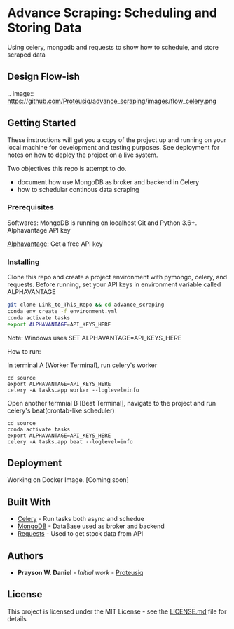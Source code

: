 # Advance Scraping: Scheduling and Storing Data

Using celery, mongodb and requests to show how to schedule, and store
scraped data

## Design Flow-ish
.. image:: https://github.com/Proteusiq/advance_scraping/images/flow_celery.png

## Getting Started

These instructions will get you a copy of the project up and running on your local machine for development and testing purposes. See deployment for notes on how to deploy the project on a live system.

Two objectives this repo is attempt to do.
* document how use MongoDB as broker and backend in Celery
* how to schedular continous data scraping

### Prerequisites

Softwares:
    MongoDB is running on localhost
    Git and Python 3.6+.
    Alphavantage API key

[Alphavantage](https://www.alphavantage.co/): Get a free API key


### Installing

Clone this repo and create a project environment with pymongo, celery, and requests.
Before running, set your API keys in environment variable called ALPHAVANTAGE

```bash
git clone Link_to_This_Repo && cd advance_scraping
conda env create -f environment.yml
conda activate tasks
export ALPHAVANTAGE=API_KEYS_HERE
```

Note: Windows uses SET ALPHAVANTAGE=API_KEYS_HERE

How to run:

In terminal A [Worker Terminal], run celery's worker

```
cd source
export ALPHAVANTAGE=API_KEYS_HERE
celery -A tasks.app worker --loglevel=info
```
Open another termnial B [Beat Terminal], navigate to the project and run celery's beat(crontab-like scheduler)

```
cd source
conda activate tasks
export ALPHAVANTAGE=API_KEYS_HERE
celery -A tasks.app beat --loglevel=info
```


## Deployment

Working on Docker Image. [Coming soon]

## Built With

* [Celery](http://docs.celeryproject.org/en/latest/index.html) - Run tasks both async and schedue
* [MongoDB](https://docs.mongodb.com/manual/) - DataBase used as broker and backend
* [Requests](https://2.python-requests.org/en/master/) - Used to get stock data from API



## Authors

* **Prayson W. Daniel** - *Initial work* - [Proteusiq](https://github.com/Proteusiq)


## License

This project is licensed under the MIT License - see the [LICENSE.md](LICENSE.md) file for details
